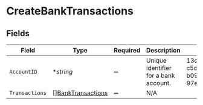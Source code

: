 # CreateBankTransactions


## Fields

| Field                                                         | Type                                                          | Required                                                      | Description                                                   | Example                                                       |
| ------------------------------------------------------------- | ------------------------------------------------------------- | ------------------------------------------------------------- | ------------------------------------------------------------- | ------------------------------------------------------------- |
| `AccountID`                                                   | **string*                                                     | :heavy_minus_sign:                                            | Unique identifier for a bank account.                         | 13d946f0-c5d5-42bc-b092-97ece17923ab                          |
| `Transactions`                                                | [][BankTransactions](../../models/shared/banktransactions.md) | :heavy_minus_sign:                                            | N/A                                                           |                                                               |